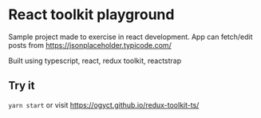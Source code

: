 #  React toolkit playground
Sample project made to exercise in react development. App can fetch/edit posts from https://jsonplaceholder.typicode.com/

Built using typescript, react, redux toolkit, reactstrap

## Try it

`yarn start` or visit https://ogyct.github.io/redux-toolkit-ts/
